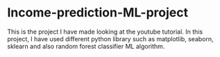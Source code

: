 # Income-prediction-ML-project
This is the project I have made looking at the youtube tutorial. In this project, I have used different python library such as matplotlib, seaborn, sklearn and also random forest classifier ML algorithm.
